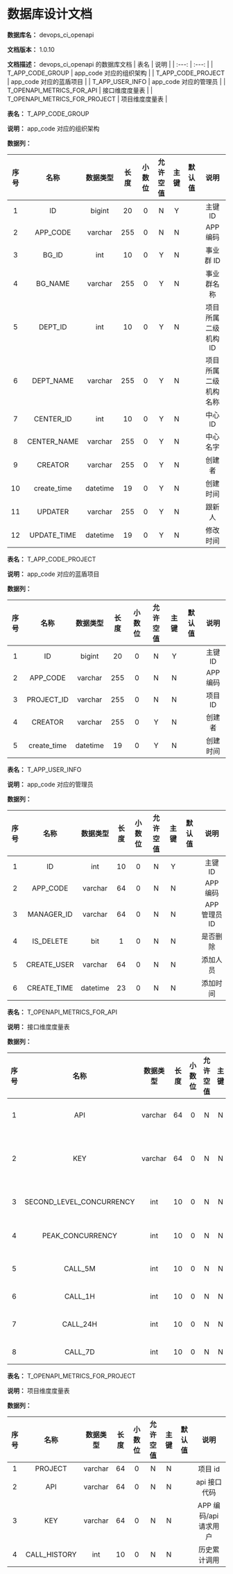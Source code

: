 # 数据库设计文档

**数据库名：** devops_ci_openapi

**文档版本：** 1.0.10

**文档描述：** devops_ci_openapi 的数据库文档
| 表名                  | 说明       |
| :---: | :---: |
| T_APP_CODE_GROUP | app_code 对应的组织架构 |
| T_APP_CODE_PROJECT | app_code 对应的蓝盾项目 |
| T_APP_USER_INFO | app_code 对应的管理员 |
| T_OPENAPI_METRICS_FOR_API | 接口维度度量表 |
| T_OPENAPI_METRICS_FOR_PROJECT | 项目维度度量表 |

**表名：** <a>T_APP_CODE_GROUP</a>

**说明：** app_code 对应的组织架构

**数据列：**

| 序号 | 名称 | 数据类型 |  长度  | 小数位 | 允许空值 | 主键 | 默认值 | 说明 |
| :---: | :---: | :---: | :---: | :---: | :---: | :---: | :---: | :---: |
|  1   | ID |   bigint   | 20 |   0    |    N     |  Y   |       | 主键 ID  |
|  2   | APP_CODE |   varchar   | 255 |   0    |    N     |  N   |       | APP 编码  |
|  3   | BG_ID |   int   | 10 |   0    |    Y     |  N   |       | 事业群 ID  |
|  4   | BG_NAME |   varchar   | 255 |   0    |    Y     |  N   |       | 事业群名称  |
|  5   | DEPT_ID |   int   | 10 |   0    |    Y     |  N   |       | 项目所属二级机构 ID  |
|  6   | DEPT_NAME |   varchar   | 255 |   0    |    Y     |  N   |       | 项目所属二级机构名称  |
|  7   | CENTER_ID |   int   | 10 |   0    |    Y     |  N   |       | 中心 ID  |
|  8   | CENTER_NAME |   varchar   | 255 |   0    |    Y     |  N   |       | 中心名字  |
|  9   | CREATOR |   varchar   | 255 |   0    |    Y     |  N   |       | 创建者  |
|  10   | create_time |   datetime   | 19 |   0    |    Y     |  N   |       | 创建时间  |
|  11   | UPDATER |   varchar   | 255 |   0    |    Y     |  N   |       | 跟新人  |
|  12   | UPDATE_TIME |   datetime   | 19 |   0    |    Y     |  N   |       | 修改时间  |

**表名：** <a>T_APP_CODE_PROJECT</a>

**说明：** app_code 对应的蓝盾项目

**数据列：**

| 序号 | 名称 | 数据类型 |  长度  | 小数位 | 允许空值 | 主键 | 默认值 | 说明 |
| :---: | :---: | :---: | :---: | :---: | :---: | :---: | :---: | :---: |
|  1   | ID |   bigint   | 20 |   0    |    N     |  Y   |       | 主键 ID  |
|  2   | APP_CODE |   varchar   | 255 |   0    |    N     |  N   |       | APP 编码  |
|  3   | PROJECT_ID |   varchar   | 255 |   0    |    N     |  N   |       | 项目 ID  |
|  4   | CREATOR |   varchar   | 255 |   0    |    Y     |  N   |       | 创建者  |
|  5   | create_time |   datetime   | 19 |   0    |    Y     |  N   |       | 创建时间  |

**表名：** <a>T_APP_USER_INFO</a>

**说明：** app_code 对应的管理员

**数据列：**

| 序号 | 名称 | 数据类型 |  长度  | 小数位 | 允许空值 | 主键 | 默认值 | 说明 |
| :---: | :---: | :---: | :---: | :---: | :---: | :---: | :---: | :---: |
|  1   | ID |   int   | 10 |   0    |    N     |  Y   |       | 主键 ID  |
|  2   | APP_CODE |   varchar   | 64 |   0    |    N     |  N   |       | APP 编码  |
|  3   | MANAGER_ID |   varchar   | 64 |   0    |    N     |  N   |       | APP 管理员 ID  |
|  4   | IS_DELETE |   bit   | 1 |   0    |    N     |  N   |       | 是否删除  |
|  5   | CREATE_USER |   varchar   | 64 |   0    |    N     |  N   |       | 添加人员  |
|  6   | CREATE_TIME |   datetime   | 23 |   0    |    N     |  N   |       | 添加时间  |

**表名：** <a>T_OPENAPI_METRICS_FOR_API</a>

**说明：** 接口维度度量表

**数据列：**

| 序号 | 名称 | 数据类型 |  长度  | 小数位 | 允许空值 | 主键 | 默认值 | 说明 |
| :---: | :---: | :---: | :---: | :---: | :---: | :---: | :---: | :---: |
|  1   | API |   varchar   | 64 |   0    |    N     |  N   |       | api 接口代码  |
|  2   | KEY |   varchar   | 64 |   0    |    N     |  N   |       | APP 编码/api 请求用户  |
|  3   | SECOND_LEVEL_CONCURRENCY |   int   | 10 |   0    |    N     |  N   |       | 秒级并发量  |
|  4   | PEAK_CONCURRENCY |   int   | 10 |   0    |    N     |  N   |       | 峰值并发量  |
|  5   | CALL_5M |   int   | 10 |   0    |    N     |  N   |       | 5min 调用量  |
|  6   | CALL_1H |   int   | 10 |   0    |    N     |  N   |       | 1h 调用量  |
|  7   | CALL_24H |   int   | 10 |   0    |    N     |  N   |       | 24h 调用量  |
|  8   | CALL_7D |   int   | 10 |   0    |    N     |  N   |       | 7d 调用量  |

**表名：** <a>T_OPENAPI_METRICS_FOR_PROJECT</a>

**说明：** 项目维度度量表

**数据列：**

| 序号 | 名称 | 数据类型 |  长度  | 小数位 | 允许空值 | 主键 | 默认值 | 说明 |
| :---: | :---: | :---: | :---: | :---: | :---: | :---: | :---: | :---: |
|  1   | PROJECT |   varchar   | 64 |   0    |    N     |  N   |       | 项目 id  |
|  2   | API |   varchar   | 64 |   0    |    N     |  N   |       | api 接口代码  |
|  3   | KEY |   varchar   | 64 |   0    |    N     |  N   |       | APP 编码/api 请求用户  |
|  4   | CALL_HISTORY |   int   | 10 |   0    |    N     |  N   |       | 历史累计调用  |
